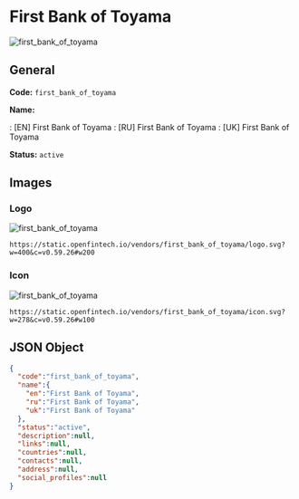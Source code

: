 
# First Bank of Toyama 
![first_bank_of_toyama](https://static.openfintech.io/vendors/first_bank_of_toyama/logo.svg?w=400&c=v0.59.26#w200)  

## General 
 
**Code:** `first_bank_of_toyama` 
 
**Name:** 
 
:	[EN] First Bank of Toyama 
:	[RU] First Bank of Toyama 
:	[UK] First Bank of Toyama 
 
**Status:** `active` 
 

## Images 

### Logo 
 
![first_bank_of_toyama](https://static.openfintech.io/vendors/first_bank_of_toyama/logo.svg?w=400&c=v0.59.26#w200)  

```
https://static.openfintech.io/vendors/first_bank_of_toyama/logo.svg?w=400&c=v0.59.26#w200
```  

### Icon 
 
![first_bank_of_toyama](https://static.openfintech.io/vendors/first_bank_of_toyama/icon.svg?w=278&c=v0.59.26#w100)  

```
https://static.openfintech.io/vendors/first_bank_of_toyama/icon.svg?w=278&c=v0.59.26#w100
```  

## JSON Object 

```json
{
  "code":"first_bank_of_toyama",
  "name":{
    "en":"First Bank of Toyama",
    "ru":"First Bank of Toyama",
    "uk":"First Bank of Toyama"
  },
  "status":"active",
  "description":null,
  "links":null,
  "countries":null,
  "contacts":null,
  "address":null,
  "social_profiles":null
}
```  
